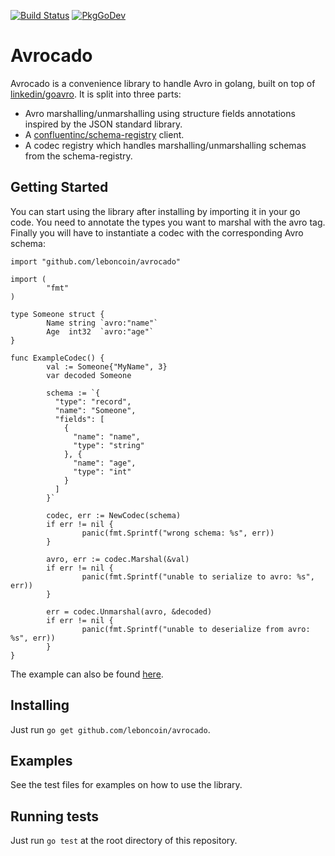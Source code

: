 [![Build Status](https://travis-ci.org/leboncoin/avrocado.svg?branch=master)](https://travis-ci.org/leboncoin/avrocado)
[![PkgGoDev](https://pkg.go.dev/badge/github.com/leboncoin/avrocado)](https://pkg.go.dev/github.com/leboncoin/avrocado)

# Avrocado

Avrocado is a convenience library to handle Avro in golang, built on top of [linkedin/goavro](https://github.com/linkedin/goavro).
It is split into three parts:
* Avro marshalling/unmarshalling using structure fields annotations inspired by the JSON standard library.
* A [confluentinc/schema-registry](https://github.com/confluentinc/schema-registry) client.
* A codec registry which handles marshalling/unmarshalling schemas from the schema-registry.

## Getting Started

You can start using the library after installing by importing it in your go code.
You need to annotate the types you want to marshal with the avro tag.
Finally you will have to instantiate a codec with the corresponding Avro schema:

```
import "github.com/leboncoin/avrocado"

import (
        "fmt"
)

type Someone struct {
        Name string `avro:"name"`
        Age  int32  `avro:"age"`
}

func ExampleCodec() {
        val := Someone{"MyName", 3}
        var decoded Someone

        schema := `{
          "type": "record",
          "name": "Someone",
          "fields": [
            {
              "name": "name",
              "type": "string"
            }, {
              "name": "age",
              "type": "int"
            }
          ]
        }`

        codec, err := NewCodec(schema)
        if err != nil {
                panic(fmt.Sprintf("wrong schema: %s", err))
        }

        avro, err := codec.Marshal(&val)
        if err != nil {
                panic(fmt.Sprintf("unable to serialize to avro: %s", err))
        }

        err = codec.Unmarshal(avro, &decoded)
        if err != nil {
                panic(fmt.Sprintf("unable to deserialize from avro: %s", err))
        }
}

```

The example can also be found [here](example_test.go).

## Installing

Just run `go get github.com/leboncoin/avrocado`.

## Examples

See the test files for examples on how to use the library.

## Running tests
Just run `go test` at the root directory of this repository.

